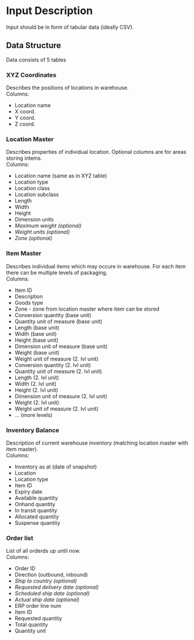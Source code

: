 # Input Description
Input should be in form of tabular data (ideally CSV).

## Data Structure
Data consists of 5 tables

### XYZ Coordinates
Describes the positions of locations in warehouse.  
Columns:

- Location name
- X coord.
- Y coord.
- Z coord.

### Location Master
Describes properties of individual location. Optional columns are for areas storing intems.  
Columns:
- Location name (same as in XYZ table)
- Location type
- Location class
- Location subclass
- Length
- Width
- Height
- Dimension units
- *Maximum weight (optional)*
- *Weight units (optional)*
- *Zone (optional)*

### Item Master
Describes individual items which may occure in warehouse. For each item there can be multiple levels of packaging.  
Columns:
- Item ID
- Description
- Goods type
- Zone - zone from location master where item can be stored
- Conversion quantity (base unit)
- Quantity unit of measure (base unit)
- Length (base unit)
- Width (base unit)
- Height (base unit)
- Dimension unit of measure (base unit)
- Weight (base unit)
- Weight unit of measure (2. lvl unit)
- Conversion quantity (2. lvl unit)
- Quantity unit of measure (2. lvl unit)
- Length (2. lvl unit)
- Width (2. lvl unit)
- Height (2. lvl unit)
- Dimension unit of measure (2. lvl unit)
- Weight (2. lvl unit)
- Weight unit of measure (2. lvl unit)
- ... (more levels)

### Inventory Balance
Description of current warehouse inventory (matching location master with item master).  
Columns:
- Inventory as at (date of snapshot)
- Location
- Location type
- Item ID
- Expiry date
- Available quantity
- Onhand quantity
- In transit quantity
- Allocated quantity
- Suspense quantity

### Order list
List of all orderds up until now.  
Columns:
- Order ID
- Direction (outbound, inbound)
- *Ship to country (optional)*
- *Requested delivery date (optional)*
- *Scheduled ship date (optional)*
- *Actual ship date (optional)*
- ERP order line num
- Item ID
- Requested quantity
- Total quantity
- Quantity unit
